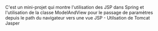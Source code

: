 C'est un mini-projet qui montre l'utilisation des JSP dans Spring et l'utilisation de la classe ModelAndView pour le passage de paramètres depuis le path du navigateur vers une vue JSP
		- Utilsation de Tomcat Jasper
